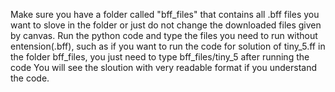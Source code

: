 Make sure you have a folder called "bff_files" that contains all .bff files you want to slove in the folder or just do not change the downloaded files given by canvas. 
Run the python code and type the files you need to run without entension(.bff), such as if you want to run the code for solution of tiny_5.ff in the folder bff_files, you just need to type bff_files/tiny_5 after running the code
You will see the sloution with very readable format if you understand the code.
